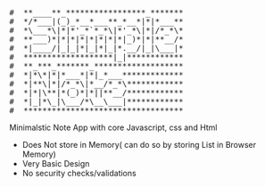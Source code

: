 <pre>#  **____**_*****************_*******
#  */*___|(_)_*__*___**_*__*|*|*___**
#  *\___*\|*|*'_*`*_*\|*'_*\|*|/*_*\*
#  **___)*|*|*|*|*|*|*|*|_)*|*|**__/*
#  *|____/|_|_|*|_|*|_|*.__/|_|\___|*
#  *******************|_|************
#  **_***_*******_*******************
#  *|*\*|*|*___*|*|_*___*************
#  *|**\|*|/*_*\|*__/*_*\************
#  *|*|\**|*(_)*|*||**__/************
#  *|_|*\_|\___/*\__\___|************
#  **********************************
</pre>
Minimalstic Note App with core Javascript, css and Html
* Does Not store in Memory( can do so by storing List in Browser Memory)
* Very Basic Design
* No security checks/validations
